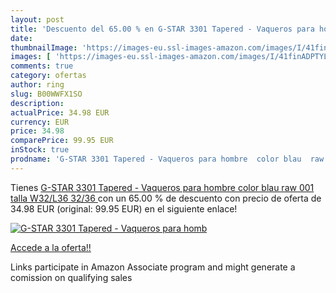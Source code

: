 ```yaml
---
layout: post
title: 'Descuento del 65.00 % en G-STAR 3301 Tapered - Vaqueros para homb'
date: 
thumbnailImage: 'https://images-eu.ssl-images-amazon.com/images/I/41finADPTYL._SL200_.jpg'
images: [ 'https://images-eu.ssl-images-amazon.com/images/I/41finADPTYL._SL200_.jpg' ]
comments: true
category: ofertas
author: ring
slug: B00WWFX1SO
description:
actualPrice: 34.98 EUR
currency: EUR
price: 34.98
comparePrice: 99.95 EUR
inStock: true
prodname: 'G-STAR 3301 Tapered - Vaqueros para hombre  color blau  raw 001   talla W32/L36  32/36 '
---
```


Tienes [G-STAR 3301 Tapered - Vaqueros para hombre  color blau  raw 001   talla W32/L36  32/36 ](https://www.amazon.es/dp/B00WWFX1SO/?tag=tolees-21) con un 65.00 % de descuento con precio de oferta de 34.98 EUR (original: 99.95 EUR) en el siguiente enlace!

[![G-STAR 3301 Tapered - Vaqueros para homb](https://images-eu.ssl-images-amazon.com/images/I/41finADPTYL._SL200_.jpg)](https://www.amazon.es/dp/B00WWFX1SO/?tag=tolees-21)

[Accede a la oferta!!](https://www.amazon.es/dp/B00WWFX1SO/?tag=tolees-21)

Links participate in Amazon Associate program and might generate a comission on qualifying sales


